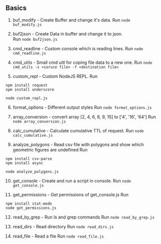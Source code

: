 ## Basics

1) buf_modify - Create Buffer and change it's data.
Run ```node buf_modify.js```

2) buf2json - Create Data in buffer and change it to json.  
Run ```node buf2json.js```

3) cmd_readline - Custom console which is reading lines.
Run ```node cmd_readline.js```

4) cmd_utils - Small cmd uitl for coping file data to a new one.
Run ```node cmd_utils -s <soruce file> -f <destination file>```

5) custom_repl - Custom NodeJS REPL.
Run

```
npm install request
npm install underscore

node custom_repl.js
```

6) format_options - Different output styles
Run ```node format_options.js```

7) array_conversion - convert array [2, 4, 6, 8, 9, 15] to ['4', '16', '64']
Run ```node array_conversion.js```

8) calc_cumulative - Calculate cumulative TTL of request.
Run ```node calc_cumulative.js```

9) analyze_polygons - Read csv file with polygons and show which geometric figures are undefined
Run

```
npm install csv-parse
npm install async

node analyze_polygons.js
```


10) get_console - Create and run a script in console.
Run ```node get_console.js```

11) get_permissions - Get permissions of get_console.js
Run

```
npm install stat-mode
node get_permissions.js
```

12) read_by_grep - Run ls and grep commands
Run ```node read_by_grep.js```

13) read_dirs - Read directory
Run ```node read_dirs.js```

14) read_file - Read a file
Run ```node read_file.js```
